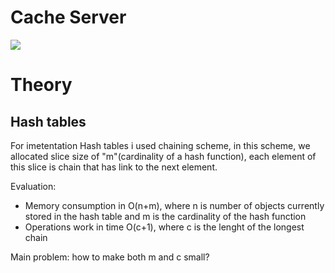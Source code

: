 Cache Server
=====================

![](http://dl2.joxi.net/drive/2016/10/13/0011/0529/758289/89/f84998ed49.jpg)

Theory
=====================

Hash tables
--------

For imetentation Hash tables i used chaining scheme, in this scheme, we allocated slice size of "m"(cardinality of a hash function), each element of
this slice is chain that has link to the next element.

Evaluation:
- Memory consumption in O(n+m), where n is number of objects currently stored in the hash table and m is the cardinality of the hash function
- Operations work in time O(c+1), where c is the lenght of the longest chain

Main problem: how to make both m and c small?







  


